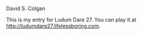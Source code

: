 David S. Colgan

This is my entry for Ludum Dare 27.  You can play it at http://ludumdare27.lifelessboring.com.
